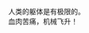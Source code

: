 人类的躯体是有极限的。  
血肉苦痛，机械飞升！

<!---
Demonese/Demonese is a ✨ special ✨ repository because its `README.md` (this file) appears on your GitHub profile.
You can click the Preview link to take a look at your changes.
--->
